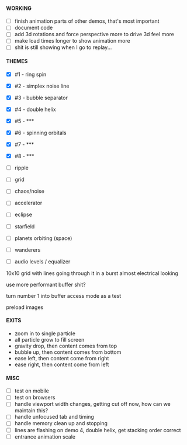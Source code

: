 #### WORKING

- [ ] finish animation parts of other demos, that's most important
- [ ] document code
- [ ] add 3d rotations and force perspective more to drive 3d feel more
- [ ] make load times longer to show animation more
- [ ] shit is still showing when I go to replay...

#### THEMES

- [x] #1 - ring spin
- [x] #2 - simplex noise line
- [x] #3 - bubble separator
- [x] #4 - double helix
- [x] #5 - ***
- [x] #6 - spinning orbitals
- [x] #7 - ***
- [x] #8 - ***

- [ ] ripple
- [ ] grid
- [ ] chaos/noise
- [ ] accelerator
- [ ] eclipse
- [ ] starfield
- [ ] planets orbiting (space)
- [ ] wanderers
- [ ] audio levels / equalizer

10x10 grid with lines going through it in a burst almost electrical looking

use more performant buffer shit?

turn number 1 into buffer access mode as a test

preload images

#### EXITS

- zoom in to single particle
- all particle grow to fill screen
- gravity drop, then content comes from top
- bubble up, then content comes from bottom
- ease left, then content come from right
- ease right, then content come from left

#### MISC

- [ ] test on mobile
- [ ] test on browsers
- [ ] handle viewport width changes, getting cut off now, how can we maintain this?
- [ ] handle unfocused tab and timing
- [ ] handle memory clean up and stopping
- [ ] lines are flashing on demo 4, double helix, get stacking order correct
- [ ] entrance animation scale
